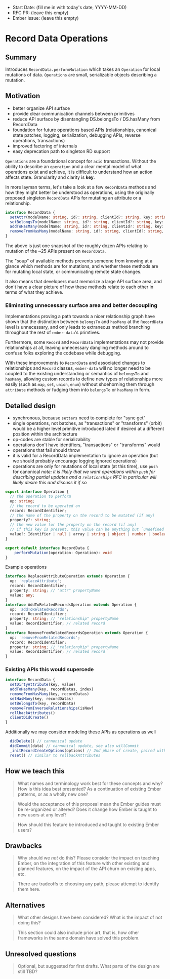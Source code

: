- Start Date: (fill me in with today's date, YYYY-MM-DD)
- RFC PR: (leave this empty)
- Ember Issue: (leave this empty)

# Record Data Operations

## Summary

Introduces `RecordData.performMutation` which takes an `Operation` for local mutations
 of data. `Operations` are small, serializable objects describing a mutation.

## Motivation

- better organize API surface
- provide clear communication channels between primitives
- reduce API surface by disentangling DS.belongsTo / DS.hasMany from RecordData
- foundation for future operations based APIs (relationships, canonical state patches,
  logging, serialization, debugging APIs, reverse operations, transactions)
- improved factoring of internals
- easy deprecation path to singleton RD support

`Operations` are a foundational concept for `acid` transactions. Without the ability to
 describe an `operation` and a clear mental model of what operations exist and achieve,
 it is difficult to understand how an action affects state. Granularity and clarity is 
 **key**.

In more layman terms, let's take a look at a few `RecordData` methods and how they might
better be understood as operations, using the originally proposed singleton `RecordData`
APIs for mutating an attribute or a relationship.

```ts
interface RecordData {
  setAttr(modelName: string, id?: string, clientId?: string, key: string, value: string) {}
  setBelongsTo(modelName: string, id?: string, clientId?: string, key: string, jsonApiResource) {}
  addToHasMany(modelName: string, id?: string, clientId?: string, key: string, jsonApiResources, idx: number) {}
  removeFromHasMany(modelName: string, id?: string, clientId?: string, key: string, jsonApiResources) {}
}
```

The above is just one snapshot of the roughly dozen APIs relating to mutation of the ~25
APIs present on `RecordData`.

The "soup" of available methods prevents someone from knowing at a glance which methods
are for mutations, and whether these methods are for mutating local state, or communicating
remote state changes.

It also means that developers must memorize a large API surface area, and don't have a clear
picture of how these methods relate to each other in terms of what they achieve.

### Eliminating unnecessary surface area and better decoupling

Implementations proving a path towards a nicer relationship graph have shown that the distinction
 between `belongsTo` and `hasMany` at the `RecordData` level is unnecessary, and only leads to
 extraneous method branching throughout the rest of `ember-data`'s primtives.
 
Furthermore, some `Record` and `RecordData` implementations may not provide relationships at all,
 leaving unnecessary dangling methods around to confuse folks exploring the codebase while debugging.

With these improvements to `RecordData` and associated changes to relationships and `Record` classes,
`ember-data` will no longer need to be coupled to the existing understanding or semantics of `belongsTo`
and `hasMany`, allowing custom records to define new types of relationships more easily (such as `map`,
`set`, `union`, `enum`) without shoehorning them through `attribute` methods or fudging them into `belongsTo`
or `hasMany` in form.

## Detailed design

- synchronous, because `setters` need to complete for "sync get"
- single operations, not batches, as "transactions" or "transforms" (orbit) would be a
  higher level primitive introduced lated if desired at a different position within the
  architecture
- op-codes are stable for serializability
- operations don't have identifiers, "transactions" or "transforms" would
- operations that fail should throw
- it is valid for a RecordData implementation to ignore an operation
  (but we should probably encourage logging ignored operations)
- operations are only for mutations of local state (at this time), use `push` for canonical
  _note: it is likely that we want operations within `push` for describing partial updates
  and a `relationships` RFC in particular will likely desire this and discuss it if so_

```typescript
export interface Operation {
  // the operation to perform
  op: string;
  // the record to be operated on
  record: RecordIdentifier;
  // the name of the property on the record to be mutated (if any)
  property?: string;
  // the new value for the property on the record (if any)
  // if this key is present, this value can be anything but `undefined`
  value?: Identifier | null | array | string | object | number | boolean;
}

export default interface RecordData {
    performMutation(operation: Operation): void
}
```

Example operations

```ts
interface ReplaceAttributeOperation extends Operation {
  op: 'replaceAttribute';
  record: RecordIdentifier;
  property: string; // "attr" propertyName
  value: any;
}
interface AddToRelatedRecordsOperation extends Operation {
  op: 'addToRelatedRecords';
  record: RecordIdentifier;
  property: string; // "relationship" propertyName
  value: RecordIdentifier; // related record
}
interface RemoveFromRelatedRecordsOperation extends Operation {
  op: 'removeFromRelatedRecords';
  record: RecordIdentifier;
  property: string; // "relationship" propertyName
  value: RecordIdentifier; // related record
}
```

### Existing APIs this would supercede

```ts
interface RecordData {
  setDirtyAttribute(key, value)
  addToHasMany(key, recordDatas, index)
  removeFromHasMany(key, recordDatas)
  setHasMany(key, recordDatas)
  setBelongsTo(key, recordData)
  removeFromInverseRelationships(isNew)
  rollbackAttributes()
  clientDidCreate()
}
```

Additionally we may consider modeling these APIs as operations as well

```ts
  didDelete() // cannonical update
  didCommit(data) // cannonical update, see also willCommit
  _initRecordCreateOptions(options) // 2nd phase of create, paired with clientDidCreate
  reset() // similar to rollbackAttributes
```

## How we teach this

> What names and terminology work best for these concepts and why? How is this
idea best presented? As a continuation of existing Ember patterns, or as a
wholly new one?

> Would the acceptance of this proposal mean the Ember guides must be
re-organized or altered? Does it change how Ember is taught to new users
at any level?

> How should this feature be introduced and taught to existing Ember
users?

## Drawbacks

> Why should we *not* do this? Please consider the impact on teaching Ember,
on the integration of this feature with other existing and planned features,
on the impact of the API churn on existing apps, etc.

> There are tradeoffs to choosing any path, please attempt to identify them here.

## Alternatives

> What other designs have been considered? What is the impact of not doing this?

> This section could also include prior art, that is, how other frameworks in the same domain have solved this problem.

## Unresolved questions

> Optional, but suggested for first drafts. What parts of the design are still
TBD?
